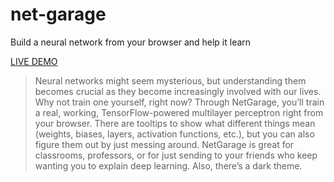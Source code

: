 # net-garage

Build a neural network from your browser and help it learn

[LIVE DEMO](https://nch0w.github.io/net-garage/)

> Neural networks might seem mysterious, but understanding them becomes crucial as they become increasingly involved with our lives. Why not train one yourself, right now? Through NetGarage, you’ll train a real, working, TensorFlow-powered multilayer perceptron right from your browser. There are tooltips to show what different things mean (weights, biases, layers, activation functions, etc.), but you can also figure them out by just messing around. NetGarage is great for classrooms, professors, or for just sending to your friends who keep wanting you to explain deep learning. Also, there’s a dark theme.

